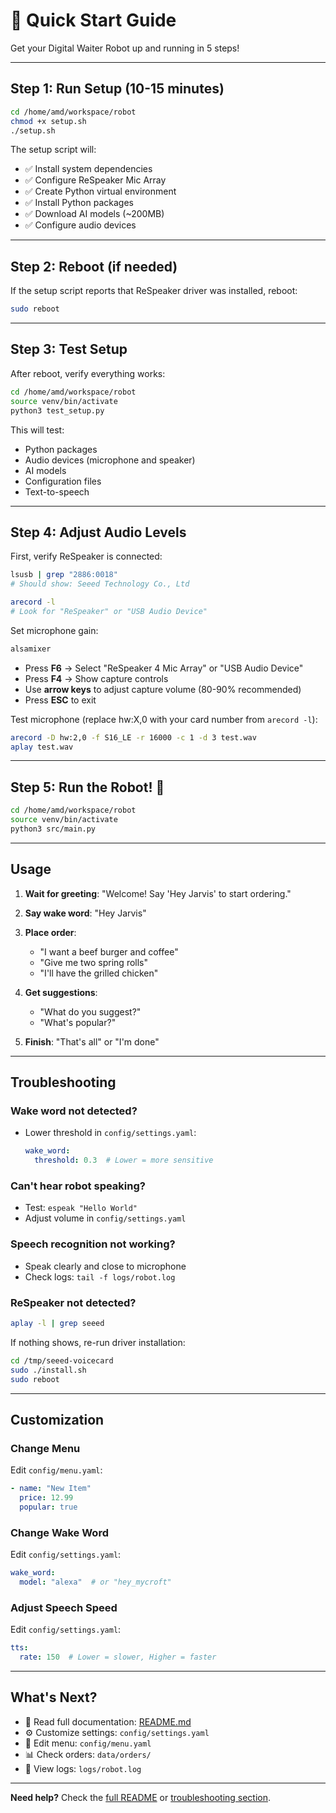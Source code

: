 # 🚀 Quick Start Guide

Get your Digital Waiter Robot up and running in 5 steps!

---

## Step 1: Run Setup (10-15 minutes)

```bash
cd /home/amd/workspace/robot
chmod +x setup.sh
./setup.sh
```

The setup script will:
- ✅ Install system dependencies
- ✅ Configure ReSpeaker Mic Array
- ✅ Create Python virtual environment
- ✅ Install Python packages
- ✅ Download AI models (~200MB)
- ✅ Configure audio devices

---

## Step 2: Reboot (if needed)

If the setup script reports that ReSpeaker driver was installed, reboot:

```bash
sudo reboot
```

---

## Step 3: Test Setup

After reboot, verify everything works:

```bash
cd /home/amd/workspace/robot
source venv/bin/activate
python3 test_setup.py
```

This will test:
- Python packages
- Audio devices (microphone and speaker)
- AI models
- Configuration files
- Text-to-speech

---

## Step 4: Adjust Audio Levels

First, verify ReSpeaker is connected:

```bash
lsusb | grep "2886:0018"
# Should show: Seeed Technology Co., Ltd

arecord -l
# Look for "ReSpeaker" or "USB Audio Device"
```

Set microphone gain:

```bash
alsamixer
```

- Press **F6** → Select "ReSpeaker 4 Mic Array" or "USB Audio Device"
- Press **F4** → Show capture controls
- Use **arrow keys** to adjust capture volume (80-90% recommended)
- Press **ESC** to exit

Test microphone (replace hw:X,0 with your card number from `arecord -l`):

```bash
arecord -D hw:2,0 -f S16_LE -r 16000 -c 1 -d 3 test.wav
aplay test.wav
```

---

## Step 5: Run the Robot! 🎉

```bash
cd /home/amd/workspace/robot
source venv/bin/activate
python3 src/main.py
```

---

## Usage

1. **Wait for greeting**: "Welcome! Say 'Hey Jarvis' to start ordering."

2. **Say wake word**: "Hey Jarvis"

3. **Place order**: 
   - "I want a beef burger and coffee"
   - "Give me two spring rolls"
   - "I'll have the grilled chicken"

4. **Get suggestions**:
   - "What do you suggest?"
   - "What's popular?"

5. **Finish**: "That's all" or "I'm done"

---

## Troubleshooting

### Wake word not detected?
- Lower threshold in `config/settings.yaml`:
  ```yaml
  wake_word:
    threshold: 0.3  # Lower = more sensitive
  ```

### Can't hear robot speaking?
- Test: `espeak "Hello World"`
- Adjust volume in `config/settings.yaml`

### Speech recognition not working?
- Speak clearly and close to microphone
- Check logs: `tail -f logs/robot.log`

### ReSpeaker not detected?
```bash
aplay -l | grep seeed
```
If nothing shows, re-run driver installation:
```bash
cd /tmp/seeed-voicecard
sudo ./install.sh
sudo reboot
```

---

## Customization

### Change Menu
Edit `config/menu.yaml`:
```yaml
- name: "New Item"
  price: 12.99
  popular: true
```

### Change Wake Word
Edit `config/settings.yaml`:
```yaml
wake_word:
  model: "alexa"  # or "hey_mycroft"
```

### Adjust Speech Speed
Edit `config/settings.yaml`:
```yaml
tts:
  rate: 150  # Lower = slower, Higher = faster
```

---

## What's Next?

- 📖 Read full documentation: [README.md](README.md)
- ⚙️ Customize settings: `config/settings.yaml`
- 🍔 Edit menu: `config/menu.yaml`
- 📊 Check orders: `data/orders/`
- 📝 View logs: `logs/robot.log`

---

**Need help?** Check the [full README](README.md) or [troubleshooting section](README.md#-troubleshooting).

